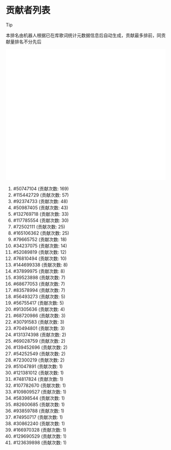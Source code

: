 # 贡献者列表

> [!TIP]
> 本排名由机器人根据已在库歌词统计元数据信息后自动生成，贡献最多排前，同贡献量排名不分先后

![贡献者头像画廊](./CONTRIBUTORS.svg)

1. #50747104 (贡献次数: 169)
2. #115442729 (贡献次数: 57)
3. #92374733 (贡献次数: 48)
4. #50987405 (贡献次数: 43)
5. #132769718 (贡献次数: 33)
6. #117785554 (贡献次数: 30)
7. #72502111 (贡献次数: 25)
8. #165106362 (贡献次数: 25)
9. #79665752 (贡献次数: 18)
10. #34237075 (贡献次数: 14)
11. #52089819 (贡献次数: 12)
12. #76810494 (贡献次数: 10)
13. #144699338 (贡献次数: 8)
14. #37899975 (贡献次数: 8)
15. #39523898 (贡献次数: 7)
16. #68677053 (贡献次数: 7)
17. #83578994 (贡献次数: 7)
18. #56493273 (贡献次数: 5)
19. #56755417 (贡献次数: 5)
20. #91305636 (贡献次数: 4)
21. #68720986 (贡献次数: 3)
22. #30791583 (贡献次数: 3)
23. #70494801 (贡献次数: 3)
24. #131374398 (贡献次数: 2)
25. #69028759 (贡献次数: 2)
26. #139452696 (贡献次数: 2)
27. #54252549 (贡献次数: 2)
28. #72300219 (贡献次数: 2)
29. #51047891 (贡献次数: 1)
30. #121381012 (贡献次数: 1)
31. #74817824 (贡献次数: 1)
32. #107782670 (贡献次数: 1)
33. #109809527 (贡献次数: 1)
34. #58398544 (贡献次数: 1)
35. #82600685 (贡献次数: 1)
36. #93859788 (贡献次数: 1)
37. #74950717 (贡献次数: 1)
38. #30862240 (贡献次数: 1)
39. #166970328 (贡献次数: 1)
40. #129690529 (贡献次数: 1)
41. #123639898 (贡献次数: 1)
